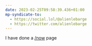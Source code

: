 ```yaml
---
date: 2023-02-25T09:58:39.436+01:00
mp-syndicate-to:
  - https://social.lol/@alienlebarge
  - https://twitter.com/alienlebarge
---
```

I have done a [/now](https://alienlebarge.ch/now/) page
